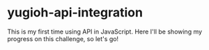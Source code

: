# yugioh-api-integration
This is my first time using API in JavaScript.
Here I'll be showing my progress on this challenge, so let's go!
